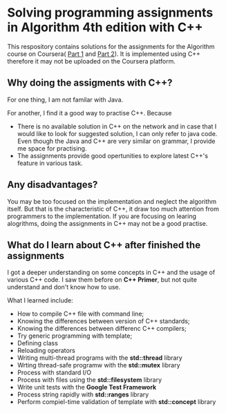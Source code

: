 # Solving programming assignments in Algorithm 4th edition with C++
This respository contains solutions for the assignments for the Algorithm
course on Coursera( [Part 1](https://www.coursera.org/learn/algorithms-part1) and [Part 2](https://www.coursera.org/learn/algorithms-part2)).
It is implemented using C++ therefore it may not be uploaded on the Coursera platform.

## Why doing the assigments with C++?
For one thing, I am not familar with Java. 

For another, I find it a good way to practise C++. Because 

- There is no available solution in C++ on the network and in case that I would like to look for suggested solution, 
I can only refer to java code. Even though the Java and C++ are very similar on grammar, I provide me space for practising.
- The assignments provide good opertunities to explore latest C++'s feature in various task.

## Any disadvantages?
You may be too focused on the implementation and neglect the algorithm itself.
But that is the characteristic of C++, it draw too much attention from programmers to the implementation. If you are focusing
on learing alogrithms, doing the assignments in C++ may not be a good practise.

## What do I learn about C++ after finished the assignments
I got a deeper understanding on some concepts in C++ and the usage of various C++ code. I saw them before on **C++ Primer**, but
not quite understand and don't know how to use. 

What I learned include:
- How to compile C++ file with command line;
- Knowing the differences between version of C++ standards;
- Knowing the differences between differenc C++ compilers;
- Try generic programming with template;
- Defining class 
- Reloading operators
- Writing multi-thread programs with the **std::thread** library
- Wrting thread-safe programw with the **std::mutex** library
- Process with standard I/O
- Process with files using the **std::filesystem** library
- Write unit tests with the **Google Test Framework**
- Process string rapidly with **std::ranges** library
- Perform compiel-time validation of template with **std::concept** library
